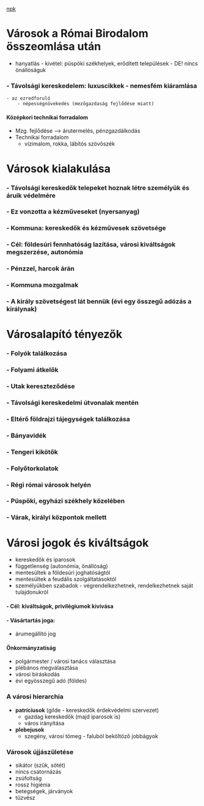 
[npk](https://www.nkp.hu/tankonyv/tortenelem_9_nat2020/lecke_04_014)
# Városok a Római Birodalom összeomlása után
- hanyatlás - kivétel: püspöki székhelyek, erődített települések - DE! nincs önállóságuk

### - Távolsági kereskedelem: luxuscikkek - nemesfém kiáramlása
	- az ezredforuló 
		- népességnövekedés (mezőgazdaság fejlődése miatt)

#### Középkori technikai forradalom
- Mzg. fejlődése --> árutermelés, pénzgazdálkodás
- Technikai forradalom
	- vízimalom, rokka, lábítós szövőszék

# Városok kialakulása

### - Távolsági kereskedők telepeket hoznak létre személyük és áruik védelmére
### - Ez vonzotta a kézműveseket (nyersanyag)
### - Kommuna: kereskedők és kézművesek szövetsége
### - Cél: földesúri fennhatóság lazítása, városi kiváltságok megszerzése, autonómia
### - Pénzzel, harcok árán
### - Kommuna mozgalmak
### - A király szövetségest lát bennük (évi egy összegű adózás a királynak)

# Városalapító tényezők
### - Folyók találkozása
### - Folyami átkelők
### - Utak kereszteződése
### - Távolsági kereskedelmi útvonalak mentén
### - Eltérő földrajzi tájegységek találkozása
### - Bányavidék
### - Tengeri kikötők
### - Folyőtorkolatok
### - Régi római városok helyén
### - Püspöki, egyházi székhely közelében
### - Várak, királyi központok mellett

# Városi jogok és kiváltságok
- kereskedők és iparosok
- függetlenség (autonómia, önállóság)
- mentesültek a földesúri joghatóságtól
- mentesültek a feudális szolgáltatásoktól
- személyükben szabadok - végrendelkezhetnek, rendelkezhetnek saját tulajdonukról
#### - Cél: kiváltságok, privilégiumok kivívása
#### - Vásártartás joga: 
- árumegállító jog
#### Önkormányzatiság
- polgármester / városi tanács választása
- plébános megválasztása
- városi bíráskodás
- évi egyösszegű adó  (földes)

### A városi hierarchia
- **patríciusok** (gilde - kereskedők érdekvédelmi szervezet)
	- gazdag kereskedők (majd iparosok is)
	- város irányítása
- **plebejusok**
	- szegény, városi tömeg - faluból beköltöző jobbágyok

### Városok újjászületése
- sikátor (szűk, sötét)
- nincs csatornázás
- zsúfoltság
- rossz higiénia
- betegségek, járványok
- tűzvész